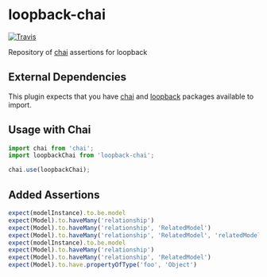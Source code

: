# loopback-chai
[![Travis](https://img.shields.io/travis/InCuca/loopback-chai/master.svg)](https://travis-ci.org/InCuca/loopback-chai/branches)

Repository of [chai](http://www.chaijs.com) assertions for loopback

## External Dependencies

This plugin expects that you have [chai](http://www.chaijs.com) and [loopback](http://loopback.io) packages available to import.

## Usage with Chai


```js
import chai from 'chai';
import loopbackChai from 'loopback-chai';

chai.use(loopbackChai);
```

## Added Assertions

```js
expect(modelInstance).to.be.model
expect(Model).to.haveMany('relationship')
expect(Model).to.haveMany('relationship', 'RelatedModel')
expect(Model).to.haveMany('relationship', 'RelatedModel', 'relatedModelId')
expect(modelInstance).to.be.model
expect(Model).to.haveMany('relationship')
expect(Model).to.haveMany('relationship', 'RelatedModel')
expect(Model).to.have.propertyOfType('foo', 'Object')
```

